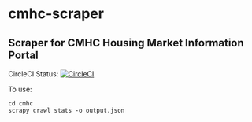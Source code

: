 # cmhc-scraper
## Scraper for CMHC Housing Market Information Portal

CircleCI Status: [![CircleCI](https://circleci.com/gh/JasonMWhite/cmhc-scraper.svg?style=svg)](https://circleci.com/gh/JasonMWhite/cmhc-scraper)

To use:
```
cd cmhc
scrapy crawl stats -o output.json
```
